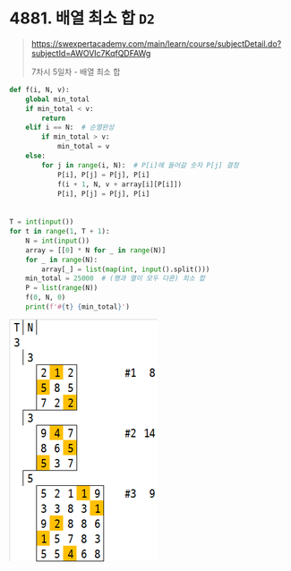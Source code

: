 # 4881. 배열 최소 합 `D2`

> https://swexpertacademy.com/main/learn/course/subjectDetail.do?subjectId=AWOVIc7KqfQDFAWg
>
> 7차시 5일차 - 배열 최소 합

```python
def f(i, N, v):
    global min_total
    if min_total < v:
        return
    elif i == N:  # 순열완성
        if min_total > v:
            min_total = v
    else:
        for j in range(i, N):  # P[i]에 들어갈 숫자 P[j] 결정
            P[i], P[j] = P[j], P[i]
            f(i + 1, N, v + array[i][P[i]])
            P[i], P[j] = P[j], P[i]


T = int(input())
for t in range(1, T + 1):
    N = int(input())
    array = [[0] * N for _ in range(N)]
    for _ in range(N):
        array[_] = list(map(int, input().split()))
    min_total = 25000  # (행과 열이 모두 다른) 최소 합
    P = list(range(N))
    f(0, N, 0)
    print(f'#{t} {min_total}')
```

![04881.png](./04881.png)